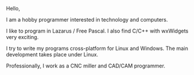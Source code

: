 Hello,

I am a hobby programmer interested in technology and computers.

I like to program in Lazarus / Free Pascal. I also find C/C++ with wxWidgets very exciting.

I try to write my programs cross-platform for Linux and Windows. The main development takes place under Linux.

Professionally, I work as a CNC miller and CAD/CAM programmer.
